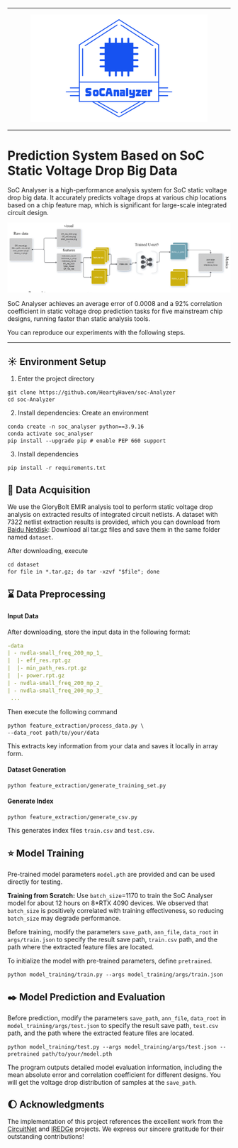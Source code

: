 
---

<div align="center">
 <img src="img/logo.png" width="400px">
</div>

---

# Prediction System Based on SoC Static Voltage Drop Big Data

SoC Analyser is a high-performance analysis system for SoC static voltage drop big data. It accurately predicts voltage drops at various chip locations based on a chip feature map, which is significant for large-scale integrated circuit design.

<div align="center">
 <img src="img/process.png" width="800px">
</div>

SoC Analyser achieves an average error of 0.0008 and a 92% correlation coefficient in static voltage drop prediction tasks for five mainstream chip designs, running faster than static analysis tools.

You can reproduce our experiments with the following steps.

---

## :sunny: Environment Setup

1. Enter the project directory
```shell
git clone https://github.com/HeartyHaven/soc-Analyzer
cd soc-Analyzer
```

2. Install dependencies: Create an environment
```shell
conda create -n soc_analyser python==3.9.16
conda activate soc_analyser
pip install --upgrade pip # enable PEP 660 support
```

3. Install dependencies
```shell
pip install -r requirements.txt
```

## :rocket: Data Acquisition

We use the GloryBolt EMIR analysis tool to perform static voltage drop analysis on extracted results of integrated circuit netlists. A dataset with 7322 netlist extraction results is provided, which you can download from [Baidu Netdisk](https://pan.baidu.com/s/1Uz7mPTMExlROH5i5W4sN2Q?pwd=8xa8): Download all tar.gz files and save them in the same folder named `dataset`.

After downloading, execute
```shell
cd dataset
for file in *.tar.gz; do tar -xzvf "$file"; done
```

## :hourglass: Data Preprocessing

#### Input Data

After downloading, store the input data in the following format:
```yaml
-data
| - nvdla-small_freq_200_mp_1_
|  |- eff_res.rpt.gz
|  |- min_path_res.rpt.gz
|  |- power.rpt.gz
| - nvdla-small_freq_200_mp_2_
| - nvdla-small_freq_200_mp_3_
 ...
```
Then execute the following command
```shell
python feature_extraction/process_data.py \
--data_root path/to/your/data
```

This extracts key information from your data and saves it locally in array form.

#### Dataset Generation

```shell
python feature_extraction/generate_training_set.py 
```

#### Generate Index

```shell
python feature_extraction/generate_csv.py 
```
This generates index files `train.csv` and `test.csv`.

## :star: Model Training

Pre-trained model parameters `model.pth` are provided and can be used directly for testing.

**Training from Scratch:** Use `batch_size`=1170 to train the SoC Analyser model for about 12 hours on 8*RTX 4090 devices. We observed that `batch_size` is positively correlated with training effectiveness, so reducing `batch_size` may degrade performance.

Before training, modify the parameters `save_path`, `ann_file`, `data_root` in `args/train.json` to specify the result save path, `train.csv` path, and the path where the extracted feature files are located.

To initialize the model with pre-trained parameters, define `pretrained`.
```shell
python model_training/train.py --args model_training/args/train.json
```

## :black_nib: Model Prediction and Evaluation

Before prediction, modify the parameters `save_path`, `ann_file`, `data_root` in `model_training/args/test.json` to specify the result save path, `test.csv` path, and the path where the extracted feature files are located.
```shell
python model_training/test.py --args model_training/args/test.json --pretrained path/to/your/model.pth
```
The program outputs detailed model evaluation information, including the mean absolute error and correlation coefficient for different designs. You will get the voltage drop distribution of samples at the `save_path`.

## :moon: Acknowledgments

The implementation of this project references the excellent work from the [CircuitNet](https://github.com/circuitnet/CircuitNet) and [IREDGe](https://github.com/VidyaChhabria/ThermEDGe-and-IREDGe.git) projects. We express our sincere gratitude for their outstanding contributions!
